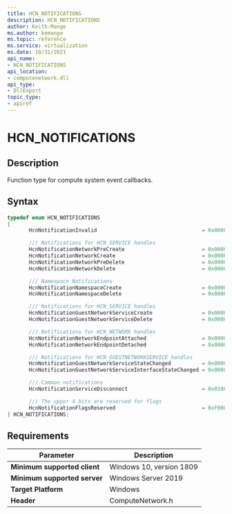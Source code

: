 ```yaml
---
title: HCN_NOTIFICATIONS
description: HCN_NOTIFICATIONS
author: Keith-Mange
ms.author: kemange
ms.topic: reference
ms.service: virtualization
ms.date: 10/31/2021
api_name:
- HCN_NOTIFICATIONS
api_location:
- computenetwork.dll
api_type:
- DllExport
topic_type:
- apiref
---
```

# HCN\_NOTIFICATIONS

## Description

Function type for compute system event callbacks.

## Syntax

```cpp
typedef enum HCN_NOTIFICATIONS
{
       HcnNotificationInvalid                                  = 0x00000000,

       /// Notifications for HCN_SERVICE handles
       HcnNotificationNetworkPreCreate                         = 0x00000001,
       HcnNotificationNetworkCreate                            = 0x00000002,
       HcnNotificationNetworkPreDelete                         = 0x00000003,
       HcnNotificationNetworkDelete                            = 0x00000004,

       /// Namespace Notifications
       HcnNotificationNamespaceCreate                          = 0x00000005,
       HcnNotificationNamespaceDelete                          = 0x00000006,

       /// Notifications for HCN_SERVICE handles
       HcnNotificationGuestNetworkServiceCreate                = 0x00000007,
       HcnNotificationGuestNetworkServiceDelete                = 0x00000008,

       /// Notifications for HCN_NETWORK handles
       HcnNotificationNetworkEndpointAttached                  = 0x00000009,
       HcnNotificationNetworkEndpointDetached                  = 0x00000010,

       /// Notifications for HCN_GUESTNETWORKSERVICE handles
       HcnNotificationGuestNetworkServiceStateChanged          = 0x00000011,
       HcnNotificationGuestNetworkServiceInterfaceStateChanged = 0x00000012,

       /// Common notifications
       HcnNotificationServiceDisconnect                        = 0x01000000,

       /// The upper 4 bits are reserved for flags
       HcnNotificationFlagsReserved                            = 0xF0000000
} HCN_NOTIFICATIONS;
```


## Requirements

|Parameter|Description|
|---|---|
| **Minimum supported client** | Windows 10, version 1809 |
| **Minimum supported server** | Windows Server 2019 |
| **Target Platform** | Windows |
| **Header** | ComputeNetwork.h |

